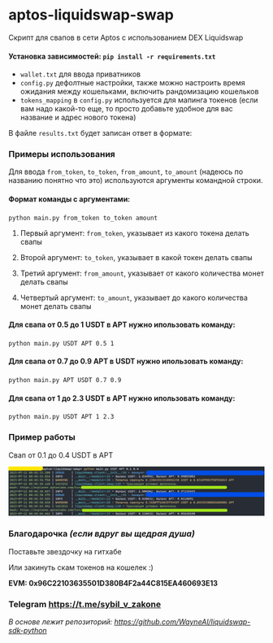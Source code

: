 # aptos-liquidswap-swap

Скрипт для свапов в сети Aptos с использованием DEX Liquidswap

#### Установка зависимостей: ```pip install -r requirements.txt```

- `wallet.txt` для ввода приватников
- `config.py`  дефолтные настройки, также можно настроить время ожидания между кошельками, включить рандомизацию кошельков
- `tokens_mapping` в `config.py` используется для мапинга токенов (если вам надо какой-то еще, то просто добавьте
  удобное для вас название и адрес нового токена)

В файле `results.txt` будет записан ответ в формате:

### Примеры использования

Для ввода `from_token`, `to_token`, `from_amount`, `to_amount` (надеюсь по названию понятно что это) используются аргументы командной
строки.

#### Формат команды с аргументами:

`python main.py from_token to_token amount`

1. Первый аргумент: `from_token`, указывает из какого токена делать свапы

2. Второй аргумент: `to_token`, указывает в какой токен делать свапы

3. Третий аргумент: `from_amount`, указывает от какого количества монет делать свапы

4. Четвертый аргумент: `to_amount`, указывает до какого количества монет делать свапы

#### Для свапа от 0.5 до 1 USDT в APT нужно ипользовать команду:

`python main.py USDT APT 0.5 1`

#### Для свапа от 0.7 до 0.9 APT в USDT нужно ипользовать команду:

`python main.py APT USDT 0.7 0.9`

#### Для свапа от 1 до 2.3 USDT в APT нужно ипользовать команду:

`python main.py USDT APT 1 2.3`

### Пример работы

Свап от 0.1 до 0.4 USDT в APT

![alt text](photos/liquidswap-example-updated.png)

### Благодарочка _(если вдруг вы щедрая душа)_

Поставьте звездочку на гитхабе

Или закинуть скам токенов на кошелек :)

**EVM: 0x96C22103635501D380B4F2a44C815EA460693E13**

### Telegram https://t.me/sybil_v_zakone

_В основе лежит репозиторий: https://github.com/WayneAl/liquidswap-sdk-python_
